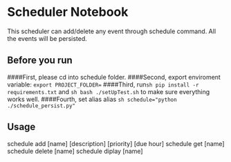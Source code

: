 # Scheduler Notebook

This scheduler can add/delete any event through schedule command. All the events will be persisted.

## Before you run
####First, please cd into schedule folder.
####Second, export enviroment variable: ```export PROJECT_FOLDER=```
####Third, run```sh pip install -r requirements.txt``` and ```sh bash ./setUpTest.sh``` to make sure everything works well.
####Fourth, set alias alias ```sh schedule="python ./schedule_persist.py"```

## Usage
schedule add [name] [description] [priority] [due hour]
schedule get [name]
schedule delete [name]
schedule diplay [name]